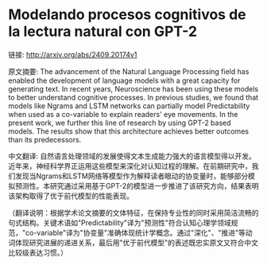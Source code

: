 # Modelando procesos cognitivos de la lectura natural con GPT-2

链接: http://arxiv.org/abs/2409.20174v1

原文摘要:
The advancement of the Natural Language Processing field has enabled the
development of language models with a great capacity for generating text. In
recent years, Neuroscience has been using these models to better understand
cognitive processes. In previous studies, we found that models like Ngrams and
LSTM networks can partially model Predictability when used as a co-variable to
explain readers' eye movements. In the present work, we further this line of
research by using GPT-2 based models. The results show that this architecture
achieves better outcomes than its predecessors.

中文翻译:
自然语言处理领域的发展使得文本生成能力强大的语言模型得以开发。近年来，神经科学界正运用这些模型来深化对认知过程的理解。在前期研究中，我们发现当Ngrams和LSTM网络等模型作为解释读者眼动的协变量时，能够部分模拟预测性。本研究通过采用基于GPT-2的模型进一步推进了该研究方向，结果表明该架构取得了优于前代模型的性能表现。

（翻译说明：根据学术论文摘要的文体特征，在保持专业性的同时采用简洁流畅的句式结构。关键术语如"Predictability"译为"预测性"符合认知心理学领域规范，"co-variable"译为"协变量"准确体现统计学概念。通过"深化"、"推进"等动词体现研究进展的递进关系，最后用"优于前代模型"的表述既忠实原文又符合中文比较级表达习惯。）
